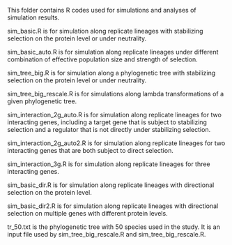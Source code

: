This folder contains R codes used for simulations and analyses of simulation results.

sim_basic.R is for simulation along replicate lineages with stabilizing selection on the protein level or under neutrality.

sim_basic_auto.R is for simulation along replicate lineages under different combination of effective population size and strength of selection.

sim_tree_big.R is for simulation along a phylogenetic tree with stabilizing selection on the protein level or under neutrality.

sim_tree_big_rescale.R is for simulations along lambda transformations of a given phylogenetic tree.

sim_interaction_2g_auto.R is for simulation along replicate lineages for two interacting genes, including a target gene that is subject to stabilizing selection and a regulator that is not directly under stabilizing selection.

sim_interaction_2g_auto2.R is for simulation along replicate lineages for two interacting genes that are both subject to direct selection.

sim_interaction_3g.R is for simulation along replicate lineages for three interacting genes.

sim_basic_dir.R is for simulation along replicate lineages with directional selection on the protein level.

sim_basic_dir2.R is for simulation along replicate lineages with directional selection on multiple genes with different protein levels.

tr_50.txt is the phylogenetic tree with 50 species used in the study. It is an input file used by sim_tree_big_rescale.R and sim_tree_big_rescale.R.
